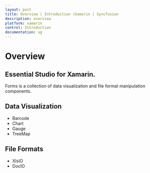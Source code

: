 ```yaml
---
layout: post
title: Overview | Introduction |Xamarin | Syncfusion
description: overview
platform: xamarin
control: Introduction
documentation: ug
---
```


# Overview

## Essential Studio for Xamarin.
Forms is a collection of data visualization and file format manipulation components.

## Data Visualization

* Barcode
* Chart
* Gauge
* TreeMap

## File Formats

* XlsIO
* DocIO
